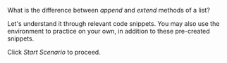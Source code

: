 What is the difference between *append* and *extend* methods of a list?

Let's understand it through relevant code snippets.  You may also use the environment to practice on your own, in addition to these pre-created snippets.

Click *Start Scenario* to proceed.